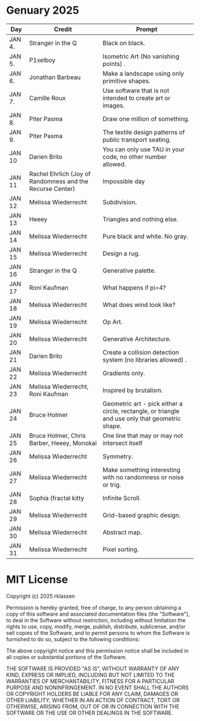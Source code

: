 # Genuary 2025

Day    | Credit            | Prompt
------ | -----             | -----
JAN 4. | Stranger in the Q |  Black on black.
JAN 5. | P1xelboy |  Isometric Art (No vanishing points) .
JAN 6. | Jonathan Barbeau |  Make a landscape using only primitive shapes.
JAN 7. | Camille Roux |  Use software that is not intended to create art or images.
JAN 8. | Piter Pasma |  Draw one million of something.
JAN 9. | Piter Pasma |  The textile design patterns of public transport seating.
JAN 10 | Darien Brito |  You can only use TAU in your code, no other number allowed.
JAN 11 | Rachel Ehrlich (Joy of Randomness and the Recurse Center) |  Impossible day
JAN 12 | Melissa Wiederrecht |  Subdivision.
JAN 13 | Heeey |  Triangles and nothing else.
JAN 14 | Melissa Wiederrecht |  Pure black and white. No gray.
JAN 15 | Melissa Wiederrecht |  Design a rug.
JAN 16 | Stranger in the Q |  Generative palette.
JAN 17 | Roni Kaufman |  What happens if pi=4?
JAN 18 | Melissa Wiederrecht |  What does wind look like?
JAN 19 | Melissa Wiederrecht |  Op Art.
JAN 20 | Melissa Wiederrecht |  Generative Architecture.
JAN 21 | Darien Brito |  Create a collision detection system (no libraries allowed) .
JAN 22 | Melissa Wiederrecht |  Gradients only.
JAN 23 | Melissa Wiederrecht, Roni Kaufman |  Inspired by brutalism.
JAN 24 | Bruce Holmer |  Geometric art - pick either a circle, rectangle, or triangle and use only that geometric shape.
JAN 25 | Bruce Holmer, Chris Barber, Heeey, Monokai |  One line that may or may not intersect itself
JAN 26 | Melissa Wiederrecht |  Symmetry.
JAN 27 | Melissa Wiederrecht |  Make something interesting with no randomness or noise or trig.
JAN 28 | Sophia (fractal kitty |  Infinite Scroll.
JAN 29 | Melissa Wiederrecht |  Grid-based graphic design.
JAN 30 | Melissa Wiederrecht |  Abstract map.
JAN 31 | Melissa Wiederrecht |  Pixel sorting.

# MIT License
 
Copyright (c) 2025 rklassen

Permission is hereby granted, free of charge, to any person obtaining a copy
of this software and associated documentation files (the "Software"), to deal
in the Software without restriction, including without limitation the rights
to use, copy, modify, merge, publish, distribute, sublicense, and/or sell
copies of the Software, and to permit persons to whom the Software is
furnished to do so, subject to the following conditions:

The above copyright notice and this permission notice shall be included in all
copies or substantial portions of the Software.

THE SOFTWARE IS PROVIDED "AS IS", WITHOUT WARRANTY OF ANY KIND, EXPRESS OR
IMPLIED, INCLUDING BUT NOT LIMITED TO THE WARRANTIES OF MERCHANTABILITY,
FITNESS FOR A PARTICULAR PURPOSE AND NONINFRINGEMENT. IN NO EVENT SHALL THE
AUTHORS OR COPYRIGHT HOLDERS BE LIABLE FOR ANY CLAIM, DAMAGES OR OTHER
LIABILITY, WHETHER IN AN ACTION OF CONTRACT, TORT OR OTHERWISE, ARISING FROM,
OUT OF OR IN CONNECTION WITH THE SOFTWARE OR THE USE OR OTHER DEALINGS IN THE
SOFTWARE.
